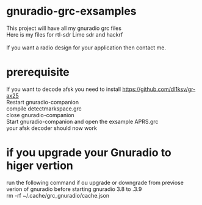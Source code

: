 # gnuradio-grc-exsamples

This project will have all my gnuradio grc files<br>
Here is my files for rtl-sdr Lime sdr and hackrf<br>
<br>
If you want a radio design for your application then contact me.
# prerequisite
If you want to decode afsk you need to install https://github.com/dl1ksv/gr-ax25<br>
Restart gnuradio-companion<br>
compile detectmarkspace.grc<br>
close gnuradio-companion<br>
Start gnuradio-companion and open the exsample APRS.grc<br>
your afsk decoder should now work<br>
# if you upgrade your Gnuradio to higer vertion 
run the following command if ou upgrade or downgrade from previose verion of gnuradio before starting gnuradio 3.8 to .3.9 <br>
rm -rf ~/.cache/grc_gnuradio/cache.json<br>
